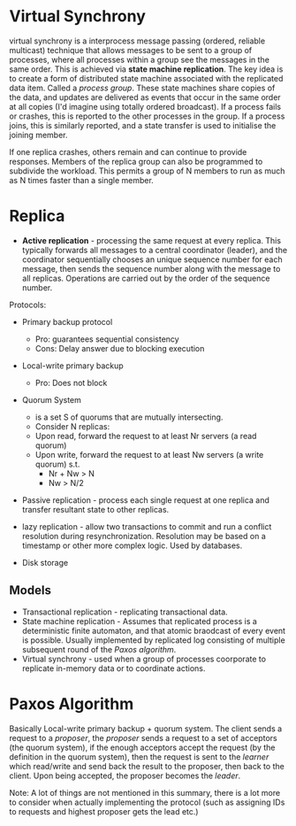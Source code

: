 # Virtual Synchrony
virtual synchrony is a interprocess message passing (ordered, reliable multicast) technique that allows messages to be sent to a group of processes, where all processes within a group see the messages in the same order. This is achieved via **state machine replication**. The key idea is to create a form of distributed state machine associated with the replicated data item. Called a *process group*. These state machines share copies of the data, and updates are delivered as events that occur in the same order at all copies (I'd imagine using totally ordered broadcast). If a process fails or crashes, this is reported to the other processes in the group. If a process joins, this is similarly reported, and a state transfer is used to initialise the joining member.

If one replica crashes, others remain and can continue to provide responses. Members of the replica group can also be programmed to subdivide the workload. This permits a group of N members to run as much as N times faster than a single member.

# Replica
- **Active replication** - processing the same request at every replica. This typically forwards all messages to a central coordinator (leader), and the coordinator sequentially chooses an unique sequence number for each message, then sends the sequence number along with the message to all replicas. Operations are carried out by the order of the sequence number.

Protocols:
- Primary backup protocol
  - Pro: guarantees sequential consistency
  - Cons: Delay answer due to blocking execution
- Local-write primary backup
  - Pro: Does not block
- Quorum System
  - is a set S of quorums that are mutually intersecting.
  - Consider N replicas:
  - Upon read, forward the request to at least Nr servers (a read quorum)
  - Upon write, forward the request to at least Nw servers (a write quorum) s.t.
    - Nr + Nw > N
    - Nw > N/2

- Passive replication - process each single request at one replica and transfer resultant state to other replicas.
- lazy replication - allow two transactions to commit and run a conflict resolution during resynchronization. Resolution may be based on a timestamp or other more complex logic. Used by databases.
- Disk storage

## Models
- Transactional replication - replicating transactional data.
- State machine replication - Assumes that replicated process is a deterministic finite automaton, and that atomic braodcast of every event is possible. Usually implemented by replicated log consisting of multiple subsequent round of the *Paxos algorithm*.
- Virtual synchrony - used when a group of processes coorporate to replicate in-memory data or to coordinate actions.

# Paxos Algorithm
Basically Local-write primary backup + quorum system.
The client sends a request to a *proposer*, the *proposer* sends a request to a set of acceptors (the quorum system), if the enough acceptors accept the request (by the definition in the quorum system), then the request is sent to the *learner* which read/write and send back the result to the proposer, then back to the client. Upon being accepted, the proposer becomes the *leader*.

Note: A lot of things are not mentioned in this summary, there is a lot more to consider when actually implementing the protocol (such as assigning IDs to requests and highest proposer gets the lead etc.)
